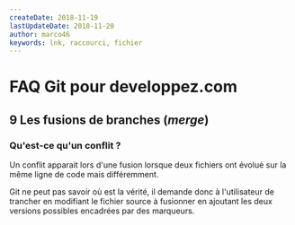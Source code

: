 ```yaml
---
createDate: 2018-11-19
lastUpdateDate: 2018-11-20
author: marco46
keywords: lnk, raccourci, fichier
---
```


# FAQ Git pour developpez.com

## 9 Les fusions de branches (*merge*)

### Qu'est-ce qu'un conflit ?

Un conflit apparait lors d'une fusion lorsque deux fichiers ont évolué sur la même ligne de code mais différemment.

Git ne peut pas savoir où est la vérité, il demande donc à l'utilisateur de trancher en modifiant le fichier source à fusionner en ajoutant les deux versions possibles encadrées par des marqueurs.
